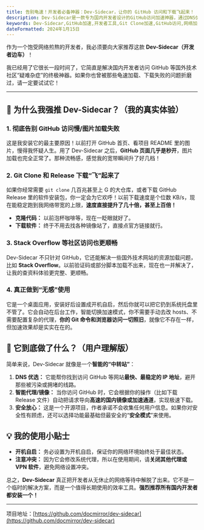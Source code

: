 ```yaml
---
title: 告别龟速！开发者必备神器：Dev-Sidecar，让你的 GitHub 访问和下载飞起来！
description: Dev-Sidecar是一款专为国内开发者设计的GitHub访问加速神器，通过DNS优选和智能代理技术，彻底解决GitHub访问慢、图片加载失败、Git Clone速度慢等问题，让开发者告别网络煎熬，享受飞速的开发体验。
keywords: Dev-Sidecar,GitHub加速,开发者工具,Git Clone加速,GitHub访问,网络加速,开源工具,DNS优选,智能代理,开发效率
dateFormatted: 2024年1月15日
---
```


作为一个饱受网络煎熬的开发者，我必须要向大家推荐这款 **Dev-Sidecar（开发者边车）**！

我已经用了它很长一段时间了，它简直是解决国内开发者访问 GitHub 等国外技术社区“疑难杂症”的终极神器。如果你也曾被那些龟速加载、下载失败的问题折磨过，请一定要试试它！

---

## 🙋 为什么我强推 Dev-Sidecar？（我的真实体验）

### 1. 彻底告别 GitHub 访问慢/图片加载失败

这是我安装它的最主要原因！以前打开 GitHub 首页、看项目 README 里的图片，慢得我怀疑人生。用了 Dev-Sidecar 之后，**GitHub 页面几乎是秒开**，图片加载也完全正常了。那种流畅感，感觉我的宽带瞬间升了好几档！

### 2. Git Clone 和 Release 下载“飞”起来了

如果你经常需要 `git clone` 几百兆甚至上 G 的大仓库，或者下载 GitHub Release 里的软件安装包，你一定会为它欢呼！以前下载速度是个位数 KB/s，现在能稳定跑到我网络带宽的上限，**速度直接提升了几十倍，甚至上百倍！**

* **克隆代码：** 以前泡杯咖啡等，现在一眨眼就好了。
* **下载软件：** 终于不用去找各种镜像站了，直接点官方链接就行。

### 3. Stack Overflow 等社区访问也更顺畅

Dev-Sidecar 不只针对 GitHub，它还能解决一些国外技术网站的资源加载问题，比如 **Stack Overflow**。以前验证码或部分脚本加载不出来，现在也一并解决了，让我的查资料体验更完整、更顺畅。

### 4. 真正做到“无感”使用

它是一个桌面应用，安装好后设置成开机自启，然后你就可以把它扔到系统托盘里不管了。它会自动在后台工作，智能切换加速模式，你不需要手动去改 hosts、不需要配置复杂的代理，**你的 Git 命令和浏览器访问一切照旧**，就像它不存在一样，但加速效果却是实实在在的。

## 🎯 它到底做了什么？（用户理解版）

简单来说，Dev-Sidecar 就像是一个**智能的“中转站”**：

1.  **DNS 优选：** 它能帮你找到访问 GitHub 等网站**最快、最稳定的 IP 地址**，避开那些被污染或拥堵的线路。
2.  **智能代理/镜像：** 当你访问 GitHub 时，它会根据你的操作（比如下载 Release 文件）自动把请求导向**高速的国内镜像或加速通道**，实现极速下载。
3.  **安全放心：** 这是一个开源项目，作者承诺不会收集任何用户信息。如果你对安全性有顾虑，还可以选择功能最基础但最安全的“**安全模式**”来使用。

## 💡 我的使用小贴士

* **开机自启：** 务必设置为开机自启，保证你的网络环境始终处于最佳状态。
* **注意冲突：** 因为它会修改系统代理，所以在使用期间，请**关闭其他代理或 VPN 软件**，避免网络设置冲突。

总之，**Dev-Sidecar** 真正把开发者从无休止的网络等待中解脱了出来。它不是一个临时的解决方案，而是一个值得长期使用的效率工具。**强烈推荐所有国内开发者都安装一个！**

---
项目地址：[https://github.com/docmirror/dev-sidecar](https://github.com/docmirror/dev-sidecar)